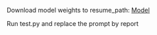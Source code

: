 Download model weights to resume_path: [Model](https://drive.google.com/file/d/1JHMxaoTe3rTif8Qng6WBsdPGeV2EkXWc/view)

Run test.py and replace the prompt by report
